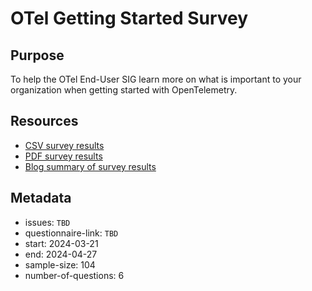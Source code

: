 # OTel Getting Started Survey

## Purpose

To help the OTel End-User SIG learn more on what is important to your organization when getting started with OpenTelemetry.

## Resources

* [CSV survey results](/end-user-surveys/getting-started/otel-getting-started-survey.csv)
* [PDF survey results](/end-user-surveys/getting-started/otel-getting-started-survey.pdf)
* [Blog summary of survey results](https://opentelemetry.io/blog/2024/otel-get-started-survey/)

## Metadata

* issues: `TBD`
* questionnaire-link: `TBD`
* start: 2024-03-21
* end: 2024-04-27
* sample-size: 104
* number-of-questions: 6